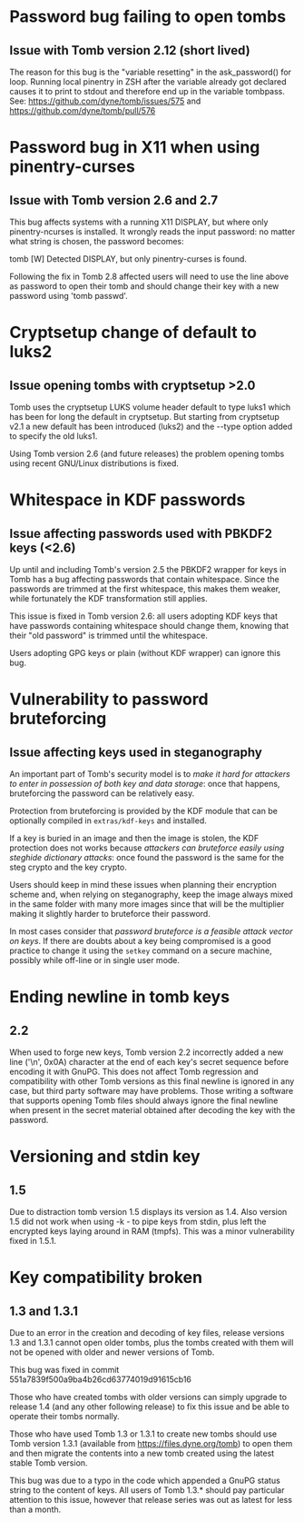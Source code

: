 # Password bug failing to open tombs
## Issue with Tomb version 2.12 (short lived)

The reason for this bug is the "variable resetting" in the ask_password() for
loop.  Running local pinentry in ZSH after the variable already got declared
causes it to print to stdout and therefore end up in the variable tombpass.
See: https://github.com/dyne/tomb/issues/575 and
https://github.com/dyne/tomb/pull/576

# Password bug in X11 when using pinentry-curses
## Issue with Tomb version 2.6 and 2.7

This bug affects systems with a running X11 DISPLAY, but where only
pinentry-ncurses is installed. It wrongly reads the input password: no
matter what string is chosen, the password becomes:

tomb [W] Detected DISPLAY, but only pinentry-curses is found.

Following the fix in Tomb 2.8 affected users will need to use the line
above as password to open their tomb and should change their key with
a new password using 'tomb passwd'.

# Cryptsetup change of default to luks2
## Issue opening tombs with cryptsetup >2.0

Tomb uses the cryptsetup LUKS volume header default to type luks1
which has been for long the default in cryptsetup. But starting from
cryptsetup v2.1 a new default has been introduced (luks2) and the
--type option added to specify the old luks1.

Using Tomb version 2.6 (and future releases) the problem opening tombs
using recent GNU/Linux distributions is fixed.

# Whitespace in KDF passwords
## Issue affecting passwords used with PBKDF2 keys (<2.6)

 Up until and including Tomb's version 2.5 the PBKDF2 wrapper for keys
 in Tomb has a bug affecting passwords that contain whitespace. Since
 the passwords are trimmed at the first whitespace, this makes them
 weaker, while fortunately the KDF transformation still applies.

 This issue is fixed in Tomb version 2.6: all users adopting KDF keys
 that have passwords containing whitespace should change them,
 knowing that their "old password" is trimmed until the whitespace.

 Users adopting GPG keys or plain (without KDF wrapper) can ignore
 this bug.

# Vulnerability to password bruteforcing
## Issue affecting keys used in steganography

 An important part of Tomb's security model is to *make it hard for
 attackers to enter in possession of both key and data storage*: once
 that happens, bruteforcing the password can be relatively easy.

 Protection from bruteforcing is provided by the KDF module that can
 be optionally compiled in `extras/kdf-keys` and installed.

 If a key is buried in an image and then the image is stolen, the KDF
 protection does not works because *attackers can bruteforce easily
 using steghide dictionary attacks*: once found the password is the
 same for the steg crypto and the key crypto.

 Users should keep in mind these issues when planning their encryption
 scheme and, when relying on steganography, keep the image always
 mixed in the same folder with many more images since that will be the
 multiplier making it slightly harder to bruteforce their password.

 In most cases consider that *password bruteforce is a feasible attack
 vector on keys*. If there are doubts about a key being compromised is
 a good practice to change it using the `setkey` command on a secure
 machine, possibly while off-line or in single user mode.

# Ending newline in tomb keys
## 2.2

 When used to forge new keys, Tomb version 2.2 incorrectly added a new
 line ('\n', 0x0A) character at the end of each key's secret sequence
 before encoding it with GnuPG. This does not affect Tomb regression
 and compatibility with other Tomb versions as this final newline is
 ignored in any case, but third party software may have
 problems. Those writing a software that supports opening Tomb files
 should always ignore the final newline when present in the secret
 material obtained after decoding the key with the password.
 
# Versioning and stdin key
## 1.5

 Due to distraction tomb version 1.5 displays its version as 1.4.
 Also version 1.5 did not work when using -k - to pipe keys from
 stdin, plus left the encrypted keys laying around in RAM (tmpfs).
 This was a minor vulnerability fixed in 1.5.1.


# Key compatibility broken
## 1.3 and 1.3.1

 Due to an error in the creation and decoding of key files, release
 versions 1.3 and 1.3.1 cannot open older tombs, plus the tombs created
 with them will not be opened with older and newer versions of Tomb.

 This bug was fixed in commit 551a7839f500a9ba4b26cd63774019d91615cb16

 Those who have created tombs with older versions can simply upgrade
 to release 1.4 (and any other following release) to fix this issue
 and be able to operate their tombs normally.

 Those who have used Tomb 1.3 or 1.3.1 to create new tombs should use
 Tomb version 1.3.1 (available from https://files.dyne.org/tomb) to
 open them and then migrate the contents into a new tomb created using
 the latest stable Tomb version.

 This bug was due to a typo in the code which appended a GnuPG status
 string to the content of keys.  All users of Tomb 1.3.* should pay
 particular attention to this issue, however that release series was
 out as latest for less than a month.
